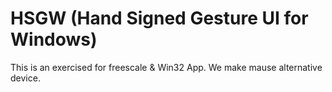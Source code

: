 # HSGW (Hand Signed Gesture UI for Windows)

This is an exercised for freescale & Win32 App.
We make mause alternative device.
